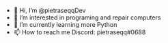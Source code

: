 - 👋 Hi, I’m @pietraseqqDev
- 👀 I’m interested in programing and repair computers
- 🌱 I’m currently learning more Python
- 📫 How to reach me Discord: pietraseqq#0688
